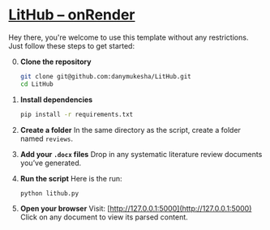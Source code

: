 # [LitHub – onRender](https://lithub-web.onrender.com/)

Hey there, you're welcome to use this template without any restrictions. Just follow these steps to get started:

0. **Clone the repository**

   ```bash
   git clone git@github.com:danymukesha/LitHub.git
   cd LitHub
   ```

2. **Install dependencies**

   ```bash
   pip install -r requirements.txt
   ```

3. **Create a folder**
   In the same directory as the script, create a folder named `reviews`.

4. **Add your `.docx` files**
   Drop in any systematic literature review documents you’ve generated.

5. **Run the script**
  Here is the run:

   ```bash
   python lithub.py
   ```

6. **Open your browser**
   Visit: [http://127.0.0.1:5000](http://127.0.0.1:5000)
   Click on any document to view its parsed content.
